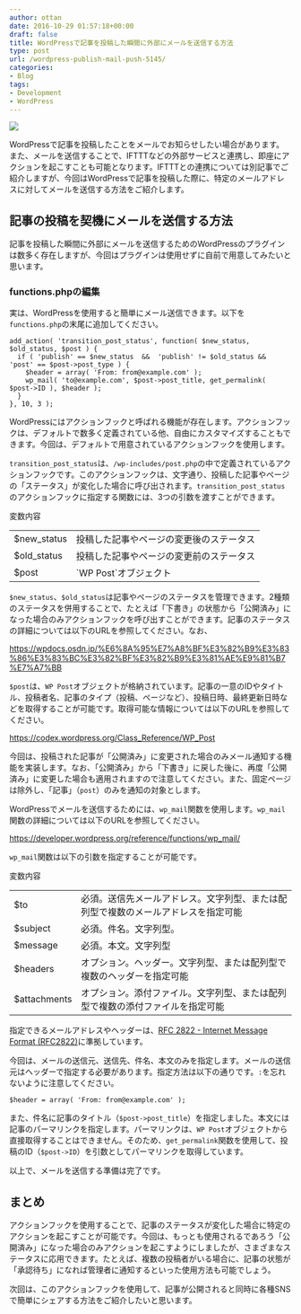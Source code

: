 ```yaml
---
author: ottan
date: 2016-10-29 01:57:18+00:00
draft: false
title: WordPressで記事を投稿した瞬間に外部にメールを送信する方法
type: post
url: /wordpress-publish-mail-push-5145/
categories:
- Blog
tags:
- Development
- WordPress
---
```


![](/images/2016/10/161029-5813f91b2579c.jpg)






WordPressで記事を投稿したことをメールでお知らせしたい場合があります。また、メールを送信することで、IFTTTなどの外部サービスと連携し、即座にアクションを起こすことも可能となります。IFTTTとの連携については別記事でご紹介しますが、今回はWordPressで記事を投稿した際に、特定のメールアドレスに対してメールを送信する方法をご紹介します。





## 記事の投稿を契機にメールを送信する方法





記事を投稿した瞬間に外部にメールを送信するためのWordPressのプラグインは数多く存在しますが、今回はプラグインは使用せずに自前で用意してみたいと思います。





### functions.phpの編集





実は、WordPressを使用すると簡単にメール送信できます。以下を`functions.php`の末尾に追加してください。




    
    add_action( 'transition_post_status', function( $new_status, $old_status, $post ) {
      if ( 'publish' == $new_status  &&  'publish' != $old_status && 'post' == $post->post_type ) {
        $header = array( 'From: from@example.com' );
        wp_mail( 'to@example.com', $post->post_title, get_permalink( $post->ID ), $header );
      }
    }, 10, 3 );





WordPressにはアクションフックと呼ばれる機能が存在します。アクションフックは、デフォルトで数多く定義されている他、自由にカスタマイズすることもできます。今回は、デフォルトで用意されているアクションフックを使用します。





`transition_post_status`は、`/wp-includes/post.php`の中で定義されているアクションフックです。このアクションフックは、文字通り、投稿した記事やページの「ステータス」が変化した場合に呼び出されます。`transition_post_status`のアクションフックに指定する関数には、3つの引数を渡すことができます。






<table >
<tr >変数内容</tr>
<tr >
<td >$new_status
</td>
<td >投稿した記事やページの変更後のステータス
</td></tr>
<tr >
<td >$old_status
</td>
<td >投稿した記事やページの変更前のステータス
</td></tr>
<tr >
<td >$post
</td>
<td >`WP Post`オブジェクト
</td></tr>
</table>






`$new_status`、`$old_status`は記事やページのステータスを管理できます。2種類のステータスを併用することで、たとえば「下書き」の状態から「公開済み」になった場合のみアクションフックを呼び出すことができます。記事のステータスの詳細については以下のURLを参照してください。なお、



https://wpdocs.osdn.jp/%E6%8A%95%E7%A8%BF%E3%82%B9%E3%83%86%E3%83%BC%E3%82%BF%E3%82%B9%E3%81%AE%E9%81%B7%E7%A7%BB



`$post`は、`WP Post`オブジェクトが格納されています。記事の一意のIDやタイトル、投稿者名、記事のタイプ（投稿、ページなど）、投稿日時、最終更新日時などを取得することが可能です。取得可能な情報については以下のURLを参照してください。



https://codex.wordpress.org/Class_Reference/WP_Post



今回は、投稿された記事が「公開済み」に変更された場合のみメール通知する機能を実装します。なお、「公開済み」から「下書き」に戻した後に、再度「公開済み」に変更した場合も適用されますので注意してください。また、固定ページは除外し、「記事」（`post`）のみを通知の対象とします。





WordPressでメールを送信するためには、`wp_mail`関数を使用します。`wp_mail`関数の詳細については以下のURLを参照してください。



https://developer.wordpress.org/reference/functions/wp_mail/



`wp_mail`関数は以下の引数を指定することが可能です。






<table >
<tr >変数内容</tr>
<tr >
<td >$to
</td>
<td >必須。送信先メールアドレス。文字列型、または配列型で複数のメールアドレスを指定可能
</td></tr>
<tr >
<td >$subject
</td>
<td >必須。件名。文字列型。
</td></tr>
<tr >
<td >$message
</td>
<td >必須。本文。文字列型
</td></tr>
<tr >
<td >$headers
</td>
<td >オプション。ヘッダー。文字列型、または配列型で複数のヘッダーを指定可能
</td></tr>
<tr >
<td >$attachments
</td>
<td >オプション。添付ファイル。文字列型、または配列型で複数の添付ファイルを指定可能
</td></tr>
</table>






指定できるメールアドレスやヘッダーは、[RFC 2822 - Internet Message Format (RFC2822)](http://www.faqs.org/rfcs/rfc2822.html)に準拠しています。





今回は、メールの送信元、送信先、件名、本文のみを指定します。メールの送信元はヘッダーで指定する必要があります。指定方法は以下の通りです。`:`を忘れないように注意してください。




    
    $header = array( 'From: from@example.com' );





また、件名に記事のタイトル（`$post->post_title`）を指定しました。本文には記事のパーマリンクを指定します。パーマリンクは、`WP Post`オブジェクトから直接取得することはできません。そのため、`get_permalink`関数を使用して、投稿のID（`$post->ID`）を引数としてパーマリンクを取得しています。





以上で、メールを送信する準備は完了です。





## まとめ





アクションフックを使用することで、記事のステータスが変化した場合に特定のアクションを起こすことが可能です。今回は、もっとも使用されるであろう「公開済み」になった場合のみアクションを起こすようにしましたが、さまざまなステータスに応用できます。たとえば、複数の投稿者がいる場合に、記事の状態が「承認待ち」になれば管理者に通知するといった使用方法も可能でしょう。





次回は、このアクションフックを使用して、記事が公開されると同時に各種SNSで簡単にシェアする方法をご紹介したいと思います。
